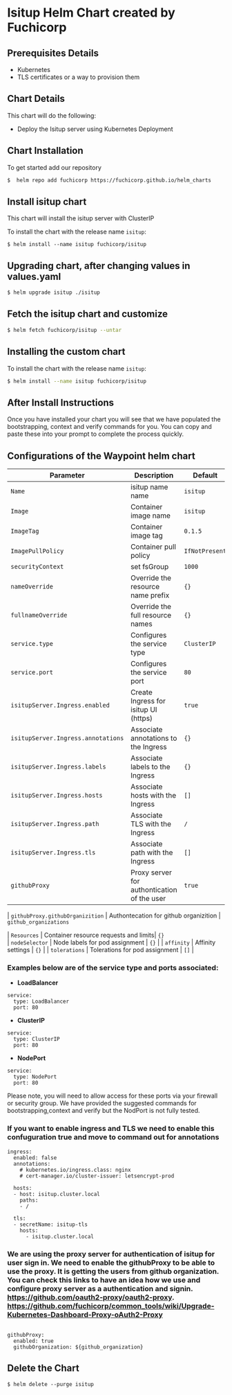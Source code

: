 # Isitup Helm Chart created by Fuchicorp

## Prerequisites Details
* Kubernetes  
* TLS certificates or a way to provision them



## Chart Details
This chart will do the following:

* Deploy the Isitup server using Kubernetes Deployment 

## Chart Installation
To get started add our repository 
```bash
$  helm repo add fuchicorp https://fuchicorp.github.io/helm_charts
```

## Install isitup chart 
This chart will install the isitup server with ClusterIP

To install the chart with the release name `isitup`:

```
$ helm install --name isitup fuchicorp/isitup
```



## Upgrading chart, after changing values in values.yaml
```bash
$ helm upgrade isitup ./isitup
```
## Fetch the isitup chart and customize

```bash
$ helm fetch fuchicorp/isitup --untar
```

## Installing the custom chart

To install the chart with the release name `isitup`:

```bash
$ helm install --name isitup fuchicorp/isitup
```
## After Install Instructions
Once you have installed your chart you will see that we have populated the bootstrapping, context and verify commands for you. You can copy and paste these into your prompt to complete the process quickly. 

## Configurations of the Waypoint helm chart
 Parameter               | Description                           | Default                                                    |
| ----------------------- | ----------------------------------    | ---------------------------------------------------------- |
| `Name`                  | isitup name name               | `isitup`                                                   |
| `Image`                 | Container image name                  | `isitup`                                                   |
| `ImageTag`              | Container image tag                   | `0.1.5`                                                    |
| `ImagePullPolicy`       | Container pull policy                 | `IfNotPresent`                                                   |
| `securityContext`       | set fsGroup                           | `1000`                                                     |
| `nameOverride`                    | Override the resource name prefix    | `{}`                                 |
| `fullnameOverride`                | Override the full resource names     |  `{}` 
| `service.type`        | Configures the service type       |  `ClusterIP`                                               |
| `service.port`        | Configures the service port  | `80`                                                |
| `isitupServer.Ingress.enabled`     | Create Ingress for isitup UI (https)      | `true`                                                    |
| `isitupServer.Ingress.annotations` | Associate annotations to the Ingress  | `{}`                                                       |
| `isitupServer.Ingress.labels`      | Associate labels to the Ingress       | `{}`                                                       |
| `isitupServer.Ingress.hosts`       | Associate hosts with the Ingress      | `[]`                                                       |
| `isitupServer.Ingress.path`        | Associate TLS with the Ingress        | `/`                                                        |
| `isitupServer.Ingress.tls`         | Associate path with the Ingress       | `[]`                                                       
| `githubProxy`         | Proxy server for authontication of the user      | `true`

| `githubProxy.githubOrganizition`         | Authontecation for github organizition      | `github_organizations` 

| `Resources`             | Container resource requests and limits| `{}`                                                       
| `nodeSelector`          | Node labels for pod assignment        | `{}`                                                       |
| `affinity`              | Affinity settings                    | `{}`                                               |
| `tolerations`           | Tolerations for pod assignment        | `[]`                                                       |



### **Examples below are of the service type and ports associated:**
  - **LoadBalancer** 
```
service:
  type: LoadBalancer
  port: 80
  ```
  - **ClusterIP** 
```
service:
  type: ClusterIP
  port: 80
```
  - **NodePort** 
```
service:
  type: NodePort
  port: 80
```
Please note, you will need to allow access for these ports via your firewall or security group.  We have provided the suggested commands for bootstrapping,context and verify but the NodPort is not fully tested. 



### If you want to enable ingress and TLS we need to enable this confuguration true and move to command out for annotations
```
ingress:
  enabled: false
  annotations: 
    # kubernetes.io/ingress.class: nginx
    # cert-manager.io/cluster-issuer: letsencrypt-prod

  hosts:
  - host: isitup.cluster.local
    paths: 
    - /
    
  tls:
  - secretName: isitup-tls
    hosts:
      - isitup.cluster.local
```


### We are using the proxy server for authentication of isitup for user sign in. We need to enable the githubProxy to be able to use the proxy. It is getting the users from github organization. You can check this links to have an idea how we use and configure proxy server as a authentication and signin.     https://github.com/oauth2-proxy/oauth2-proxy.  https://github.com/fuchicorp/common_tools/wiki/Upgrade-Kubernetes-Dashboard-Proxy-oAuth2-Proxy



```

githubProxy:
  enabled: true
  githubOrganization: ${github_organization}

````


## Delete the Chart
```
$ helm delete --purge isitup
```

